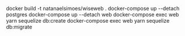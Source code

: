 docker build -t natanaelsimoes/wiseweb .
docker-compose up --detach postgres
docker-compose up --detach web
docker-compose exec web yarn sequelize db:create
docker-compose exec web yarn sequelize db:migrate